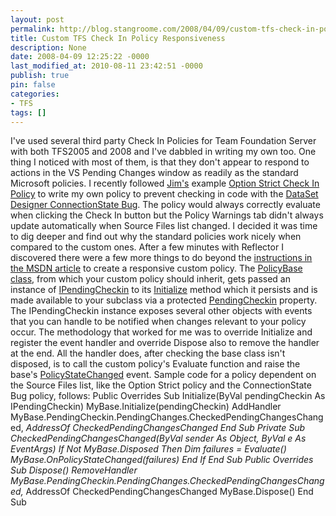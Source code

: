 ```yaml
---
layout: post
permalink: http://blog.stangroome.com/2008/04/09/custom-tfs-check-in-policy-responsiveness/
title: Custom TFS Check In Policy Responsiveness
description: None
date: 2008-04-09 12:25:22 -0000
last_modified_at: 2010-08-11 23:42:51 -0000
publish: true
pin: false
categories:
- TFS
tags: []
---
```

I've used several third party Check In Policies for Team Foundation Server with both TFS2005 and 2008 and I've dabbled in writing my own too. One thing I noticed with most of them, is that they don't appear to respond to actions in the VS Pending Changes window as readily as the standard Microsoft policies. I recently followed [Jim's](http://twitter.com/jburger) example [Option Strict Check In Policy](http://cultivatingcode.com/2008/03/14/option-strict-on-check-in-policy/) to write my own policy to prevent checking in code with the [DataSet Designer ConnectionState Bug](http://connect.microsoft.com/VisualStudio/feedback/ViewFeedback.aspx?FeedbackID=311689). The policy would always correctly evaluate when clicking the Check In button but the Policy Warnings tab didn't always update automatically when Source Files list changed. I decided it was time to dig deeper and find out why the standard policies work nicely when compared to the custom ones. After a few minutes with Reflector I discovered there were a few more things to do beyond the [instructions in the MSDN article](http://msdn2.microsoft.com/en-us/library/bb668980.aspx) to create a responsive custom policy. The [PolicyBase class](http://msdn2.microsoft.com/en-us/library/microsoft.teamfoundation.versioncontrol.client.policybase.aspx), from which your custom policy should inherit, gets passed an instance of [IPendingCheckin](http://msdn2.microsoft.com/en-us/library/microsoft.teamfoundation.versioncontrol.client.ipendingcheckin.aspx) to its [Initialize](http://msdn2.microsoft.com/en-us/library/microsoft.teamfoundation.versioncontrol.client.policybase.initialize.aspx) method which it persists and is made available to your subclass via a protected [PendingCheckin](http://msdn2.microsoft.com/en-us/library/microsoft.teamfoundation.versioncontrol.client.policybase.pendingcheckin.aspx) property. The IPendingCheckin instance exposes several other objects with events that you can handle to be notified when changes relevant to your policy occur. The methodology that worked for me was to override Initialize and register the event handler and override Dispose also to remove the handler at the end. All the handler does, after checking the base class isn't disposed, is to call the custom policy's Evaluate function and raise the base's [PolicyStateChanged](http://msdn2.microsoft.com/en-us/library/microsoft.teamfoundation.versioncontrol.client.policybase.policystatechanged.aspx) event. Sample code for a policy dependent on the Source Files list, like the Option Strict policy and the ConnectionState Bug policy, follows: Public Overrides Sub Initialize(ByVal pendingCheckin As IPendingCheckin)  MyBase.Initialize(pendingCheckin)  AddHandler MyBase.PendingCheckin.PendingChanges.CheckedPendingChangesChanged, _AddressOf CheckedPendingChangesChanged End Sub Private Sub CheckedPendingChangesChanged(ByVal sender As Object, ByVal e As EventArgs)  If Not MyBase.Disposed Then Dim failures = Evaluate()  MyBase.OnPolicyStateChanged(failures)  End If End Sub Public Overrides Sub Dispose()  RemoveHandler MyBase.PendingCheckin.PendingChanges.CheckedPendingChangesChanged,_  AddressOf CheckedPendingChangesChanged  MyBase.Dispose() End Sub
